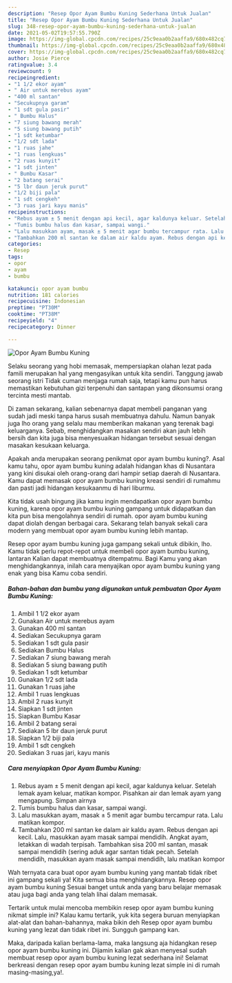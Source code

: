 ```yaml
---
description: "Resep Opor Ayam Bumbu Kuning Sederhana Untuk Jualan"
title: "Resep Opor Ayam Bumbu Kuning Sederhana Untuk Jualan"
slug: 348-resep-opor-ayam-bumbu-kuning-sederhana-untuk-jualan
date: 2021-05-02T19:57:55.790Z
image: https://img-global.cpcdn.com/recipes/25c9eaa0b2aaffa9/680x482cq70/opor-ayam-bumbu-kuning-foto-resep-utama.jpg
thumbnail: https://img-global.cpcdn.com/recipes/25c9eaa0b2aaffa9/680x482cq70/opor-ayam-bumbu-kuning-foto-resep-utama.jpg
cover: https://img-global.cpcdn.com/recipes/25c9eaa0b2aaffa9/680x482cq70/opor-ayam-bumbu-kuning-foto-resep-utama.jpg
author: Josie Pierce
ratingvalue: 3.4
reviewcount: 9
recipeingredient:
- "1 1/2 ekor ayam"
- " Air untuk merebus ayam"
- "400 ml santan"
- "Secukupnya garam"
- "1 sdt gula pasir"
- " Bumbu Halus"
- "7 siung bawang merah"
- "5 siung bawang putih"
- "1 sdt ketumbar"
- "1/2 sdt lada"
- "1 ruas jahe"
- "1 ruas lengkuas"
- "2 ruas kunyit"
- "1 sdt jinten"
- " Bumbu Kasar"
- "2 batang serai"
- "5 lbr daun jeruk purut"
- "1/2 biji pala"
- "1 sdt cengkeh"
- "3 ruas jari kayu manis"
recipeinstructions:
- "Rebus ayam ± 5 menit dengan api kecil, agar kaldunya keluar. Setelah lemak ayam keluar, matikan kompor. Pisahkan air dan lemak ayam yang mengapung. Simpan airnya"
- "Tumis bumbu halus dan kasar, sampai wangi."
- "Lalu masukkan ayam, masak ± 5 menit agar bumbu tercampur rata. Lalu matikan kompor."
- "Tambahkan 200 ml santan ke dalam air kaldu ayam. Rebus dengan api kecil. Lalu, masukkan ayam masak sampai mendidih. Angkat ayam, letakkan di wadah terpisah. Tambahkan sisa 200 ml santan, masak sampai mendidih (sering aduk agar santan tidak pecah. Setelah mendidih, masukkan ayam masak sampai mendidih, lalu matikan kompor"
categories:
- Resep
tags:
- opor
- ayam
- bumbu

katakunci: opor ayam bumbu 
nutrition: 181 calories
recipecuisine: Indonesian
preptime: "PT30M"
cooktime: "PT38M"
recipeyield: "4"
recipecategory: Dinner

---
```



![Opor Ayam Bumbu Kuning](https://img-global.cpcdn.com/recipes/25c9eaa0b2aaffa9/680x482cq70/opor-ayam-bumbu-kuning-foto-resep-utama.jpg)

Selaku seorang yang hobi memasak, mempersiapkan olahan lezat pada famili merupakan hal yang mengasyikan untuk kita sendiri. Tanggung jawab seorang istri Tidak cuman menjaga rumah saja, tetapi kamu pun harus memastikan kebutuhan gizi terpenuhi dan santapan yang dikonsumsi orang tercinta mesti mantab.

Di zaman  sekarang, kalian sebenarnya dapat membeli panganan yang sudah jadi meski tanpa harus susah membuatnya dahulu. Namun banyak juga lho orang yang selalu mau memberikan makanan yang terenak bagi keluarganya. Sebab, menghidangkan masakan sendiri akan jauh lebih bersih dan kita juga bisa menyesuaikan hidangan tersebut sesuai dengan masakan kesukaan keluarga. 



Apakah anda merupakan seorang penikmat opor ayam bumbu kuning?. Asal kamu tahu, opor ayam bumbu kuning adalah hidangan khas di Nusantara yang kini disukai oleh orang-orang dari hampir setiap daerah di Nusantara. Kamu dapat memasak opor ayam bumbu kuning kreasi sendiri di rumahmu dan pasti jadi hidangan kesukaanmu di hari liburmu.

Kita tidak usah bingung jika kamu ingin mendapatkan opor ayam bumbu kuning, karena opor ayam bumbu kuning gampang untuk didapatkan dan kita pun bisa mengolahnya sendiri di rumah. opor ayam bumbu kuning dapat diolah dengan berbagai cara. Sekarang telah banyak sekali cara modern yang membuat opor ayam bumbu kuning lebih mantap.

Resep opor ayam bumbu kuning juga gampang sekali untuk dibikin, lho. Kamu tidak perlu repot-repot untuk membeli opor ayam bumbu kuning, lantaran Kalian dapat membuatnya ditempatmu. Bagi Kamu yang akan menghidangkannya, inilah cara menyajikan opor ayam bumbu kuning yang enak yang bisa Kamu coba sendiri.

<!--inarticleads1-->

##### Bahan-bahan dan bumbu yang digunakan untuk pembuatan Opor Ayam Bumbu Kuning:

1. Ambil 1 1/2 ekor ayam
1. Gunakan  Air untuk merebus ayam
1. Gunakan 400 ml santan
1. Sediakan Secukupnya garam
1. Sediakan 1 sdt gula pasir
1. Sediakan  Bumbu Halus
1. Sediakan 7 siung bawang merah
1. Sediakan 5 siung bawang putih
1. Sediakan 1 sdt ketumbar
1. Gunakan 1/2 sdt lada
1. Gunakan 1 ruas jahe
1. Ambil 1 ruas lengkuas
1. Ambil 2 ruas kunyit
1. Siapkan 1 sdt jinten
1. Siapkan  Bumbu Kasar
1. Ambil 2 batang serai
1. Sediakan 5 lbr daun jeruk purut
1. Siapkan 1/2 biji pala
1. Ambil 1 sdt cengkeh
1. Sediakan 3 ruas jari, kayu manis




<!--inarticleads2-->

##### Cara menyiapkan Opor Ayam Bumbu Kuning:

1. Rebus ayam ± 5 menit dengan api kecil, agar kaldunya keluar. Setelah lemak ayam keluar, matikan kompor. Pisahkan air dan lemak ayam yang mengapung. Simpan airnya
1. Tumis bumbu halus dan kasar, sampai wangi.
1. Lalu masukkan ayam, masak ± 5 menit agar bumbu tercampur rata. Lalu matikan kompor.
1. Tambahkan 200 ml santan ke dalam air kaldu ayam. Rebus dengan api kecil. Lalu, masukkan ayam masak sampai mendidih. Angkat ayam, letakkan di wadah terpisah. Tambahkan sisa 200 ml santan, masak sampai mendidih (sering aduk agar santan tidak pecah. Setelah mendidih, masukkan ayam masak sampai mendidih, lalu matikan kompor




Wah ternyata cara buat opor ayam bumbu kuning yang mantab tidak ribet ini gampang sekali ya! Kita semua bisa menghidangkannya. Resep opor ayam bumbu kuning Sesuai banget untuk anda yang baru belajar memasak atau juga bagi anda yang telah lihai dalam memasak.

Tertarik untuk mulai mencoba membikin resep opor ayam bumbu kuning nikmat simple ini? Kalau kamu tertarik, yuk kita segera buruan menyiapkan alat-alat dan bahan-bahannya, maka bikin deh Resep opor ayam bumbu kuning yang lezat dan tidak ribet ini. Sungguh gampang kan. 

Maka, daripada kalian berlama-lama, maka langsung aja hidangkan resep opor ayam bumbu kuning ini. Dijamin kalian gak akan menyesal sudah membuat resep opor ayam bumbu kuning lezat sederhana ini! Selamat berkreasi dengan resep opor ayam bumbu kuning lezat simple ini di rumah masing-masing,ya!.

